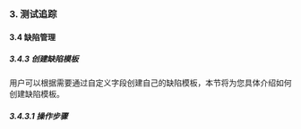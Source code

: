 ### 3. 测试追踪

#### 3.4 缺陷管理

##### 3.4.3 创建缺陷模板

用户可以根据需要通过自定义字段创建自己的缺陷模板，本节将为您具体介绍如何创建缺陷模板。

##### 3.4.3.1 操作步骤
